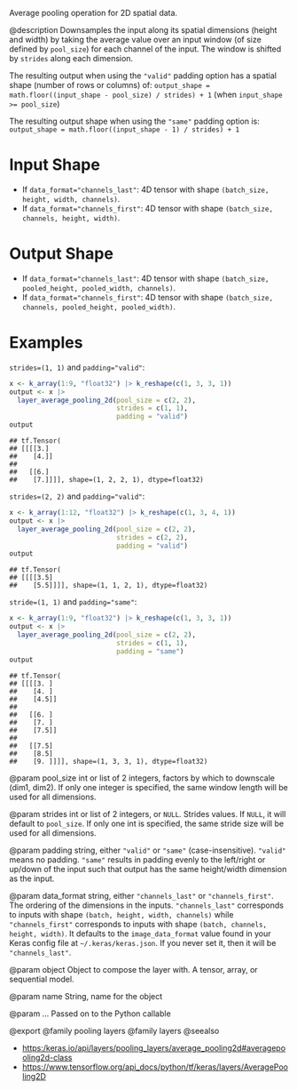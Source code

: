 Average pooling operation for 2D spatial data.

@description
Downsamples the input along its spatial dimensions (height and width)
by taking the average value over an input window
(of size defined by `pool_size`) for each channel of the input.
The window is shifted by `strides` along each dimension.

The resulting output when using the `"valid"` padding option has a spatial
shape (number of rows or columns) of:
`output_shape = math.floor((input_shape - pool_size) / strides) + 1`
(when `input_shape >= pool_size`)

The resulting output shape when using the `"same"` padding option is:
`output_shape = math.floor((input_shape - 1) / strides) + 1`

# Input Shape
- If `data_format="channels_last"`:
    4D tensor with shape `(batch_size, height, width, channels)`.
- If `data_format="channels_first"`:
    4D tensor with shape `(batch_size, channels, height, width)`.

# Output Shape
- If `data_format="channels_last"`:
    4D tensor with shape
    `(batch_size, pooled_height, pooled_width, channels)`.
- If `data_format="channels_first"`:
    4D tensor with shape
    `(batch_size, channels, pooled_height, pooled_width)`.

# Examples
`strides=(1, 1)` and `padding="valid"`:


```r
x <- k_array(1:9, "float32") |> k_reshape(c(1, 3, 3, 1))
output <- x |>
  layer_average_pooling_2d(pool_size = c(2, 2),
                           strides = c(1, 1),
                           padding = "valid")
output
```

```
## tf.Tensor(
## [[[[3.]
##    [4.]]
##
##   [[6.]
##    [7.]]]], shape=(1, 2, 2, 1), dtype=float32)
```

`strides=(2, 2)` and `padding="valid"`:


```r
x <- k_array(1:12, "float32") |> k_reshape(c(1, 3, 4, 1))
output <- x |>
  layer_average_pooling_2d(pool_size = c(2, 2),
                           strides = c(2, 2),
                           padding = "valid")
output
```

```
## tf.Tensor(
## [[[[3.5]
##    [5.5]]]], shape=(1, 1, 2, 1), dtype=float32)
```

`stride=(1, 1)` and `padding="same"`:


```r
x <- k_array(1:9, "float32") |> k_reshape(c(1, 3, 3, 1))
output <- x |>
  layer_average_pooling_2d(pool_size = c(2, 2),
                           strides = c(1, 1),
                           padding = "same")
output
```

```
## tf.Tensor(
## [[[[3. ]
##    [4. ]
##    [4.5]]
##
##   [[6. ]
##    [7. ]
##    [7.5]]
##
##   [[7.5]
##    [8.5]
##    [9. ]]]], shape=(1, 3, 3, 1), dtype=float32)
```

@param pool_size
int or list of 2 integers, factors by which to downscale
(dim1, dim2). If only one integer is specified, the same
window length will be used for all dimensions.

@param strides
int or list of 2 integers, or `NULL`. Strides values. If `NULL`,
it will default to `pool_size`. If only one int is specified, the
same stride size will be used for all dimensions.

@param padding
string, either `"valid"` or `"same"` (case-insensitive).
`"valid"` means no padding. `"same"` results in padding evenly to
the left/right or up/down of the input such that output has the same
height/width dimension as the input.

@param data_format
string, either `"channels_last"` or `"channels_first"`.
The ordering of the dimensions in the inputs. `"channels_last"`
corresponds to inputs with shape `(batch, height, width, channels)`
while `"channels_first"` corresponds to inputs with shape
`(batch, channels, height, width)`. It defaults to the
`image_data_format` value found in your Keras config file at
`~/.keras/keras.json`. If you never set it, then it will be
`"channels_last"`.

@param object
Object to compose the layer with. A tensor, array, or sequential model.

@param name
String, name for the object

@param ...
Passed on to the Python callable

@export
@family pooling layers
@family layers
@seealso
+ <https:/keras.io/api/layers/pooling_layers/average_pooling2d#averagepooling2d-class>
+ <https://www.tensorflow.org/api_docs/python/tf/keras/layers/AveragePooling2D>
